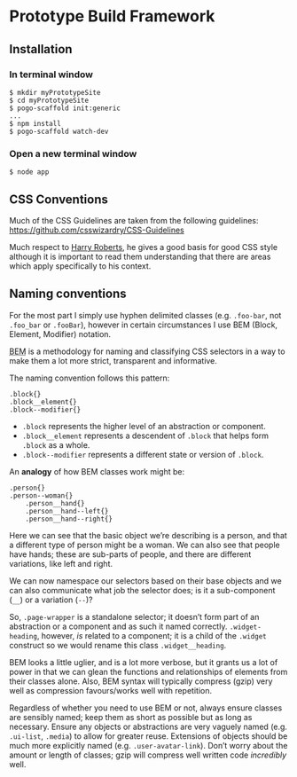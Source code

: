 
Prototype Build Framework
=========================

Installation
------------

### In terminal window

	$ mkdir myPrototypeSite
	$ cd myPrototypeSite
	$ pogo-scaffold init:generic
	...
	$ npm install
	$ pogo-scaffold watch-dev

### Open a new terminal window

	$ node app


CSS Conventions
---------------

Much of the CSS Guidelines are taken from the following guidelines:
<https://github.com/csswizardry/CSS-Guidelines>

Much respect to [Harry Roberts](http://csswizardry.com/), he gives a good basis for good CSS style although
it is important to read them understanding that there are areas which apply
specifically to his context.

## Naming conventions

For the most part I simply use hyphen delimited classes (e.g. `.foo-bar`, not
`.foo_bar` or `.fooBar`), however in certain circumstances I use BEM (Block,
Element, Modifier) notation.

<abbr title="Block, Element, Modifier">BEM</abbr> is a methodology for naming
and classifying CSS selectors in a way to make them a lot more strict,
transparent and informative.

The naming convention follows this pattern:

    .block{}
    .block__element{}
    .block--modifier{}

* `.block` represents the higher level of an abstraction or component.
* `.block__element` represents a descendent of `.block` that helps form `.block`
  as a whole.
* `.block--modifier` represents a different state or version of `.block`.

An **analogy** of how BEM classes work might be:

    .person{}
    .person--woman{}
        .person__hand{}
        .person__hand--left{}
        .person__hand--right{}

Here we can see that the basic object we’re describing is a person, and that a
different type of person might be a woman. We can also see that people have
hands; these are sub-parts of people, and there are different variations,
like left and right.

We can now namespace our selectors based on their base objects and we can also
communicate what job the selector does; is it a sub-component (`__`) or a
variation (`--`)?

So, `.page-wrapper` is a standalone selector; it doesn’t form part of an
abstraction or a component and as such it named correctly. `.widget-heading`,
however, _is_ related to a component; it is a child of the `.widget` construct
so we would rename this class `.widget__heading`.

BEM looks a little uglier, and is a lot more verbose, but it grants us a lot of
power in that we can glean the functions and relationships of elements from
their classes alone. Also, BEM syntax will typically compress (gzip) very well
as compression favours/works well with repetition.

Regardless of whether you need to use BEM or not, always ensure classes are
sensibly named; keep them as short as possible but as long as necessary. Ensure
any objects or abstractions are very vaguely named (e.g. `.ui-list`, `.media`)
to allow for greater reuse. Extensions of objects should be much more explicitly
named (e.g. `.user-avatar-link`). Don’t worry about the amount or length of
classes; gzip will compress well written code _incredibly_ well.
